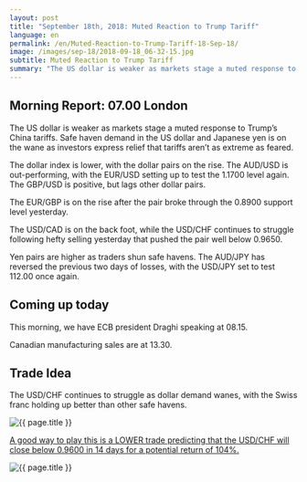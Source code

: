 ```yaml
---
layout: post
title: "September 18th, 2018: Muted Reaction to Trump Tariff"
language: en
permalink: /en/Muted-Reaction-to-Trump-Tariff-18-Sep-18/
image: /images/sep-18/2018-09-18_06-32-15.jpg
subtitle: Muted Reaction to Trump Tariff
summary: "The US dollar is weaker as markets stage a muted response to Trump’s China tariffs. Safe haven demand in the US dollar and Japanese yen is on the wane as investors express relief that tariffs aren’t as extreme as feared"
---
```

## Morning Report: 07.00 London

The US dollar is weaker as markets stage a muted response to Trump’s China tariffs. Safe haven demand in the US dollar and Japanese yen is on the wane as investors express relief that tariffs aren’t as extreme as feared. 

The dollar index is lower, with the dollar pairs on the rise. The AUD/USD is out-performing, with the EUR/USD setting up to test the 1.1700 level again. The GBP/USD is positive, but lags other dollar pairs. 

The EUR/GBP is on the rise after the pair broke through the 0.8900 support level yesterday. 

The USD/CAD is on the back foot, while the USD/CHF continues to struggle following hefty selling yesterday that pushed the pair well below 0.9650. 

Yen pairs are higher as traders shun safe havens. The AUD/JPY has reversed the previous two days of losses, with the USD/JPY set to test 112.00 once again. 

## Coming up today

This morning, we have ECB president Draghi speaking at 08.15. 

Canadian manufacturing sales are at 13.30. 

## Trade Idea

The USD/CHF continues to struggle as dollar demand wanes, with the Swiss franc holding up better than other safe havens.

<img class="post-image" src="{{ site.url }}/images/sep-18/2018-09-18_06-32-15.jpg" alt="{{ page.title }}" title="{{ page.title }}">

<a href="%LINK%%?currency=GBP&market=forex&underlying=frxUSDCHF&formname=higherlower&duration_amount=14&duration_units=d&amount=10&amount_type=stake&expiry_type=duration&barrier=0.9600" target="_blank">A good way to play this is a LOWER trade predicting that the USD/CHF will close below 0.9600 in 14 days for a potential return of 104%.</a>

<img class="post-image" src="{{ site.url }}/images/sep-18/2018-09-18_06-34-40.jpg" alt="{{ page.title }}" title="{{ page.title }}">